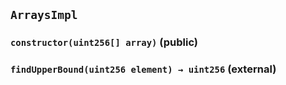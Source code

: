 ## `ArraysImpl`






### `constructor(uint256[] array)` (public)





### `findUpperBound(uint256 element) → uint256` (external)








